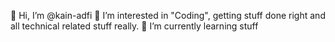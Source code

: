👋 Hi, I’m @kain-adfi 👀 
I’m interested in "Coding", getting stuff done right and all technical related stuff really. 
🌱 I’m currently learning stuff
